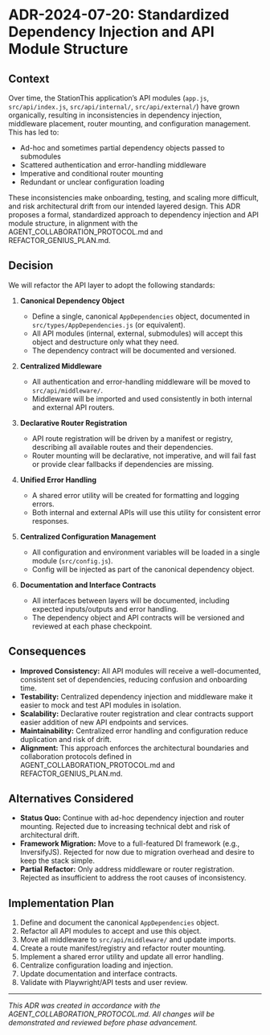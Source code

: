 # ADR-2024-07-20: Standardized Dependency Injection and API Module Structure

## Context

Over time, the StationThis application’s API modules (`app.js`, `src/api/index.js`, `src/api/internal/`, `src/api/external/`) have grown organically, resulting in inconsistencies in dependency injection, middleware placement, router mounting, and configuration management. This has led to:

- Ad-hoc and sometimes partial dependency objects passed to submodules
- Scattered authentication and error-handling middleware
- Imperative and conditional router mounting
- Redundant or unclear configuration loading

These inconsistencies make onboarding, testing, and scaling more difficult, and risk architectural drift from our intended layered design. This ADR proposes a formal, standardized approach to dependency injection and API module structure, in alignment with the AGENT_COLLABORATION_PROTOCOL.md and REFACTOR_GENIUS_PLAN.md.

## Decision

We will refactor the API layer to adopt the following standards:

1. **Canonical Dependency Object**
   - Define a single, canonical `AppDependencies` object, documented in `src/types/AppDependencies.js` (or equivalent).
   - All API modules (internal, external, submodules) will accept this object and destructure only what they need.
   - The dependency contract will be documented and versioned.

2. **Centralized Middleware**
   - All authentication and error-handling middleware will be moved to `src/api/middleware/`.
   - Middleware will be imported and used consistently in both internal and external API routers.

3. **Declarative Router Registration**
   - API route registration will be driven by a manifest or registry, describing all available routes and their dependencies.
   - Router mounting will be declarative, not imperative, and will fail fast or provide clear fallbacks if dependencies are missing.

4. **Unified Error Handling**
   - A shared error utility will be created for formatting and logging errors.
   - Both internal and external APIs will use this utility for consistent error responses.

5. **Centralized Configuration Management**
   - All configuration and environment variables will be loaded in a single module (`src/config.js`).
   - Config will be injected as part of the canonical dependency object.

6. **Documentation and Interface Contracts**
   - All interfaces between layers will be documented, including expected inputs/outputs and error handling.
   - The dependency object and API contracts will be versioned and reviewed at each phase checkpoint.

## Consequences

- **Improved Consistency:** All API modules will receive a well-documented, consistent set of dependencies, reducing confusion and onboarding time.
- **Testability:** Centralized dependency injection and middleware make it easier to mock and test API modules in isolation.
- **Scalability:** Declarative router registration and clear contracts support easier addition of new API endpoints and services.
- **Maintainability:** Centralized error handling and configuration reduce duplication and risk of drift.
- **Alignment:** This approach enforces the architectural boundaries and collaboration protocols defined in AGENT_COLLABORATION_PROTOCOL.md and REFACTOR_GENIUS_PLAN.md.

## Alternatives Considered

- **Status Quo:** Continue with ad-hoc dependency injection and router mounting. Rejected due to increasing technical debt and risk of architectural drift.
- **Framework Migration:** Move to a full-featured DI framework (e.g., InversifyJS). Rejected for now due to migration overhead and desire to keep the stack simple.
- **Partial Refactor:** Only address middleware or router registration. Rejected as insufficient to address the root causes of inconsistency.

## Implementation Plan

1. Define and document the canonical `AppDependencies` object.
2. Refactor all API modules to accept and use this object.
3. Move all middleware to `src/api/middleware/` and update imports.
4. Create a route manifest/registry and refactor router mounting.
5. Implement a shared error utility and update all error handling.
6. Centralize configuration loading and injection.
7. Update documentation and interface contracts.
8. Validate with Playwright/API tests and user review.

---

*This ADR was created in accordance with the AGENT_COLLABORATION_PROTOCOL.md. All changes will be demonstrated and reviewed before phase advancement.* 